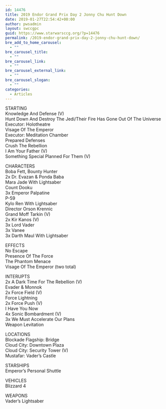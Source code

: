 ```yaml
---
id: 14476
title: 2019 Endor Grand Prix Day 2 Jonny Chu Hunt Down
date: 2019-01-27T22:54:42+00:00
author: pwsadmin
layout: swccgpc
guid: https://www.starwarsccg.org/?p=14476
permalink: /2019-endor-grand-prix-day-2-jonny-chu-hunt-down/
bre_add_to_home_carousel:
  - ""
bre_carousel_title:
  - ""
bre_carousel_link:
  - ""
bre_carousel_external_link:
  - ""
bre_carousel_slogan:
  - ""
categories:
  - Articles
---
```

STARTING  
Knowledge And Defense (V)  
Hunt Down And Destroy The Jedi/Their Fire Has Gone Out Of The Universe  
Executor: Holotheatre  
Visage Of The Emperor  
Executor: Meditation Chamber  
Prepared Defenses  
Crush The Rebellion  
I Am Your Father (V)  
Something Special Planned For Them (V)

CHARACTERS  
Boba Fett, Bounty Hunter  
2x Dr. Evazan & Ponda Baba  
Mara Jade With Lightsaber  
Count Dooku  
3x Emperor Palpatine  
P-59  
Kylo Ren With Lightsaber  
Director Orson Krennic  
Grand Moff Tarkin (V)  
2x Kir Kanos (V)  
3x Lord Vader  
3x Vanee  
3x Darth Maul With Lightsaber

EFFECTS  
No Escape  
Presence Of The Force  
The Phantom Menace  
Visage Of The Emperor (two total)

INTERUPTS  
2x A Dark Time For The Rebellion (V)  
Evader & Monnok  
2x Force Field (V)  
Force Lightning  
2x Force Push (V)  
I Have You Now  
4x Sonic Bombardment (V)  
3x We Must Accelerate Our Plans  
Weapon Levitation

LOCATIONS  
Blockade Flagship: Bridge  
Cloud City: Downtown Plaza  
Cloud City: Security Tower (V)  
Mustafar: Vader&#8217;s Castle

STARSHIPS  
Emperor&#8217;s Personal Shuttle

VEHICLES  
Blizzard 4

WEAPONS  
Vader&#8217;s Lightsaber